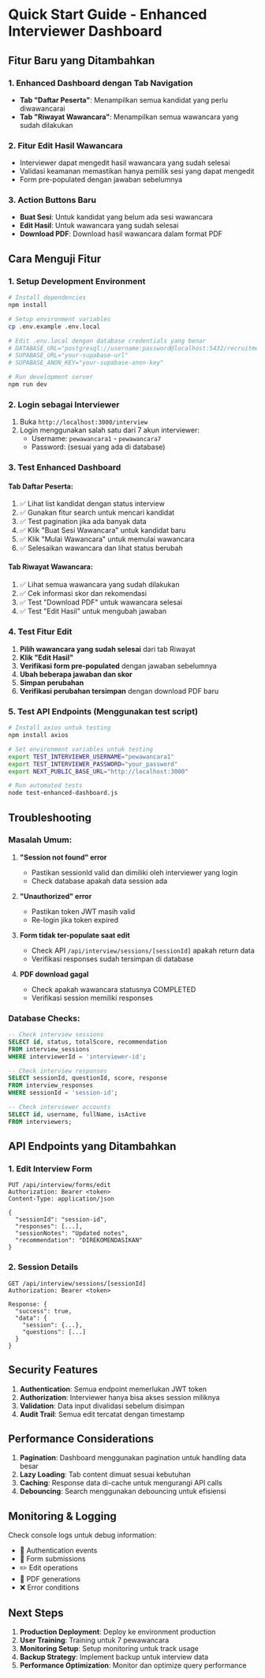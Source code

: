 # Quick Start Guide - Enhanced Interviewer Dashboard

## Fitur Baru yang Ditambahkan

### 1. Enhanced Dashboard dengan Tab Navigation

- **Tab "Daftar Peserta"**: Menampilkan semua kandidat yang perlu diwawancarai
- **Tab "Riwayat Wawancara"**: Menampilkan semua wawancara yang sudah dilakukan

### 2. Fitur Edit Hasil Wawancara

- Interviewer dapat mengedit hasil wawancara yang sudah selesai
- Validasi keamanan memastikan hanya pemilik sesi yang dapat mengedit
- Form pre-populated dengan jawaban sebelumnya

### 3. Action Buttons Baru

- **Buat Sesi**: Untuk kandidat yang belum ada sesi wawancara
- **Edit Hasil**: Untuk wawancara yang sudah selesai
- **Download PDF**: Download hasil wawancara dalam format PDF

## Cara Menguji Fitur

### 1. Setup Development Environment

```bash
# Install dependencies
npm install

# Setup environment variables
cp .env.example .env.local

# Edit .env.local dengan database credentials yang benar
# DATABASE_URL="postgresql://username:password@localhost:5432/recruitment"
# SUPABASE_URL="your-supabase-url"
# SUPABASE_ANON_KEY="your-supabase-anon-key"

# Run development server
npm run dev
```

### 2. Login sebagai Interviewer

1. Buka `http://localhost:3000/interview`
2. Login menggunakan salah satu dari 7 akun interviewer:
   - Username: `pewawancara1` - `pewawancara7`
   - Password: (sesuai yang ada di database)

### 3. Test Enhanced Dashboard

#### Tab Daftar Peserta:

1. ✅ Lihat list kandidat dengan status interview
2. ✅ Gunakan fitur search untuk mencari kandidat
3. ✅ Test pagination jika ada banyak data
4. ✅ Klik "Buat Sesi Wawancara" untuk kandidat baru
5. ✅ Klik "Mulai Wawancara" untuk memulai wawancara
6. ✅ Selesaikan wawancara dan lihat status berubah

#### Tab Riwayat Wawancara:

1. ✅ Lihat semua wawancara yang sudah dilakukan
2. ✅ Cek informasi skor dan rekomendasi
3. ✅ Test "Download PDF" untuk wawancara selesai
4. ✅ Test "Edit Hasil" untuk mengubah jawaban

### 4. Test Fitur Edit

1. **Pilih wawancara yang sudah selesai** dari tab Riwayat
2. **Klik "Edit Hasil"**
3. **Verifikasi form pre-populated** dengan jawaban sebelumnya
4. **Ubah beberapa jawaban dan skor**
5. **Simpan perubahan**
6. **Verifikasi perubahan tersimpan** dengan download PDF baru

### 5. Test API Endpoints (Menggunakan test script)

```bash
# Install axios untuk testing
npm install axios

# Set environment variables untuk testing
export TEST_INTERVIEWER_USERNAME="pewawancara1"
export TEST_INTERVIEWER_PASSWORD="your_password"
export NEXT_PUBLIC_BASE_URL="http://localhost:3000"

# Run automated tests
node test-enhanced-dashboard.js
```

## Troubleshooting

### Masalah Umum:

1. **"Session not found" error**

   - Pastikan sessionId valid dan dimiliki oleh interviewer yang login
   - Check database apakah data session ada

2. **"Unauthorized" error**

   - Pastikan token JWT masih valid
   - Re-login jika token expired

3. **Form tidak ter-populate saat edit**

   - Check API `/api/interview/sessions/[sessionId]` apakah return data
   - Verifikasi responses sudah tersimpan di database

4. **PDF download gagal**
   - Check apakah wawancara statusnya COMPLETED
   - Verifikasi session memiliki responses

### Database Checks:

```sql
-- Check interview sessions
SELECT id, status, totalScore, recommendation
FROM interview_sessions
WHERE interviewerId = 'interviewer-id';

-- Check interview responses
SELECT sessionId, questionId, score, response
FROM interview_responses
WHERE sessionId = 'session-id';

-- Check interviewer accounts
SELECT id, username, fullName, isActive
FROM interviewers;
```

## API Endpoints yang Ditambahkan

### 1. Edit Interview Form

```
PUT /api/interview/forms/edit
Authorization: Bearer <token>
Content-Type: application/json

{
  "sessionId": "session-id",
  "responses": [...],
  "sessionNotes": "Updated notes",
  "recommendation": "DIREKOMENDASIKAN"
}
```

### 2. Session Details

```
GET /api/interview/sessions/[sessionId]
Authorization: Bearer <token>

Response: {
  "success": true,
  "data": {
    "session": {...},
    "questions": [...]
  }
}
```

## Security Features

1. **Authentication**: Semua endpoint memerlukan JWT token
2. **Authorization**: Interviewer hanya bisa akses session miliknya
3. **Validation**: Data input divalidasi sebelum disimpan
4. **Audit Trail**: Semua edit tercatat dengan timestamp

## Performance Considerations

1. **Pagination**: Dashboard menggunakan pagination untuk handling data besar
2. **Lazy Loading**: Tab content dimuat sesuai kebutuhan
3. **Caching**: Response data di-cache untuk mengurangi API calls
4. **Debouncing**: Search menggunakan debouncing untuk efisiensi

## Monitoring & Logging

Check console logs untuk debug information:

- 🔐 Authentication events
- 📝 Form submissions
- ✏️ Edit operations
- 📄 PDF generations
- ❌ Error conditions

## Next Steps

1. **Production Deployment**: Deploy ke environment production
2. **User Training**: Training untuk 7 pewawancara
3. **Monitoring Setup**: Setup monitoring untuk track usage
4. **Backup Strategy**: Implement backup untuk interview data
5. **Performance Optimization**: Monitor dan optimize query performance
